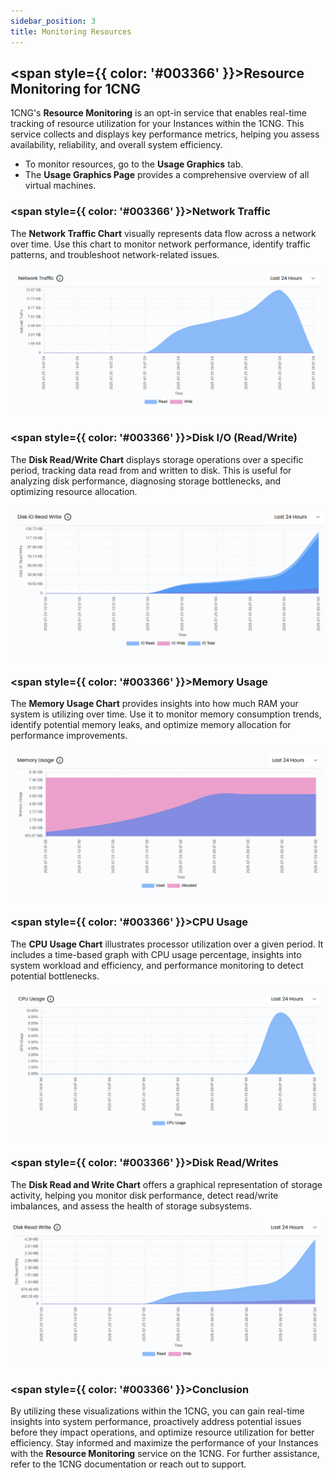 ```yaml
---
sidebar_position: 3
title: Monitoring Resources
---
```


## <span style={{ color: '#003366' }}>Resource Monitoring for 1CNG</span>

1CNG's **Resource Monitoring** is an opt-in service that enables real-time tracking of resource utilization for your Instances within the 1CNG. This service collects and displays key performance metrics, helping you assess availability, reliability, and overall system efficiency.

- To monitor resources, go to the **Usage Graphics** tab.
- The **Usage Graphics Page** provides a comprehensive overview of all virtual machines.

### <span style={{ color: '#003366' }}>Network Traffic</span>

The **Network Traffic Chart** visually represents data flow across a network over time. Use this chart to monitor network performance, identify traffic patterns, and troubleshoot network-related issues.

![Network Traffic](vmimages/network-traffic.png)

### <span style={{ color: '#003366' }}>Disk I/O (Read/Write)</span>

The **Disk Read/Write Chart** displays storage operations over a specific period, tracking data read from and written to disk. This is useful for analyzing disk performance, diagnosing storage bottlenecks, and optimizing resource allocation.

![Disk I/O](vmimages/disk-io.png)

### <span style={{ color: '#003366' }}>Memory Usage</span>

The **Memory Usage Chart** provides insights into how much RAM your system is utilizing over time. Use it to monitor memory consumption trends, identify potential memory leaks, and optimize memory allocation for performance improvements.

![Memory Usage](vmimages/memory-usage.png)

### <span style={{ color: '#003366' }}>CPU Usage</span>

The **CPU Usage Chart** illustrates processor utilization over a given period. It includes a time-based graph with CPU usage percentage, insights into system workload and efficiency, and performance monitoring to detect potential bottlenecks.

![CPU Usage](vmimages/cpu-usage.png)

### <span style={{ color: '#003366' }}>Disk Read/Writes</span>

The **Disk Read and Write Chart** offers a graphical representation of storage activity, helping you monitor disk performance, detect read/write imbalances, and assess the health of storage subsystems.

![Disk Read/Writes](vmimages/disk-read-write.png)

### <span style={{ color: '#003366' }}>Conclusion</span>

By utilizing these visualizations within the 1CNG, you can gain real-time insights into system performance, proactively address potential issues before they impact operations, and optimize resource utilization for better efficiency. Stay informed and maximize the performance of your Instances with the **Resource Monitoring** service on the 1CNG. For further assistance, refer to the 1CNG documentation or reach out to support.
